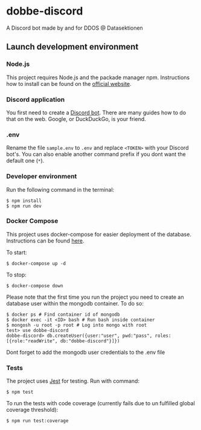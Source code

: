 # dobbe-discord

A Discord bot made by and for DDOS @ Datasektionen

## Launch development environment

### Node.js

This project requires Node.js and the packade manager npm. Instructions how to install can be found on the [official website](https://nodejs.org/en/).

### Discord application

You first need to create a [Discord bot](https://discord.com/developers). There are many guides how to do that on the web. Google, or DuckDuckGo, is your friend.

### .env

Rename the file `sample.env` to `.env` and replace `<TOKEN>` with your Discord bot's. You can also enable another command prefix if you dont want the default one (`*`).

### Developer environment

Run the following command in the terminal:

```console
$ npm install
$ npm run dev
```



### Docker Compose

This project uses docker-compose for easier deployment of the database. Instructions can be found [here](https://docs.docker.com/compose/gettingstarted/).

To start:
```console
$ docker-compose up -d
```

To stop:
```console
$ docker-compose down
```

Please note that the first time you run the project you need to create an database user within the mongodb container. To do so:
```console
$ docker ps # Find container id of mongodb
$ docker exec -it <ID> bash # Run bash inside container
$ mongosh -u root -p root # Log into mongo with root
test> use dobbe-discord
dobbe-discord> db.createUser({user:"user", pwd:"pass", roles:[{role:"readWrite", db:"dobbe-discord"}]})
```
Dont forget to add the mongodb user credentials to the .env file

### Tests

The project uses [Jest](https://jestjs.io/) for testing. Run with command:

```console
$ npm test
```

To run the tests with code coverage (currently fails due to un fulfilled global coverage threshold):

```console
$ npm run test:coverage
```

